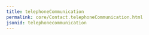 ```yaml
---
title: telephoneCommunication
permalink: core/Contact.telephoneCommunication.html
jsonid: telephonecommunication
---
```

